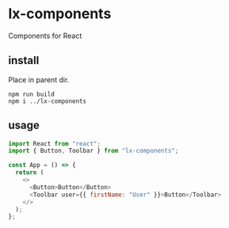# lx-components

Components for React

## install

Place in parent dir.

```
npm run build
npm i ../lx-components
```

## usage

```js
import React from "react";
import { Button, Toolbar } from "lx-components";

const App = () => {
  return (
    <>
      <Button>Button</Button>
      <Toolbar user={{ firstName: "User" }}>Button</Toolbar>
    </>
  );
};
```
